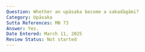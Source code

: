 ```yaml
---
Question: Whether an upāsaka become a sakadāgāmi?
Category: Upāsaka
Sutta References: MN 73
Answer: Yes.
Date Entered: March 11, 2025
Review Status: Not started
---
```

